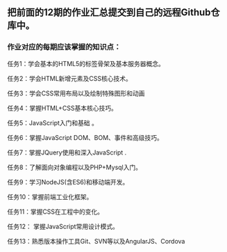 <h2>把前面的12期的作业汇总提交到自己的远程Github仓库中。</h2>
<h3>作业对应的每期应该掌握的知识点：</h3>
<p>任务1：学会基本的HTML5的标签骨架及基本服务器概念。</p>
<p>任务2：学会HTML新增元素及CSS核心技术。</p>
<p>任务3：学会CSS常用布局以及绘制特殊图形和动画</p>
<p>任务4：掌握HTML+CSS基本核心技巧。</p>
<p>任务5：JavaScript入门和基础 。</p>
<p>任务6：掌握JavaScript DOM、BOM、事件和高级技巧。</p>
<p>任务7：掌握JQuery使用和深入JavaScript .</p>
<p>任务8：了解面向对象编程以及PHP+Mysql入门。</p>
<p>任务9：学习NodeJS(含ES6)和移动端开发。 </p>
<p>任务10：掌握前端工业化框架。</p>
<p>任务11：掌握CSS在工程中的变化。</p>
<p>任务12： 掌握JavaScript常用设计模式。</p>
<p>任务13：熟悉版本操作工具Git、SVN等以及AngularJS、Cordova</p>
